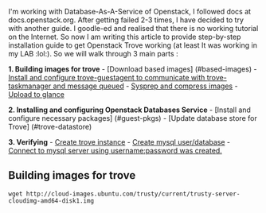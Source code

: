 I'm working with Database-As-A-Service of Openstack, I followed docs at docs.openstack.org. After getting failed 2-3 times, I have decided to try with another guide. I goodle-ed and realised that there is no working tutorial on the Internet. So now I am writing this article to provide step-by-step installation guide to get Openstack Trove working (at least It was working in my LAB :lol:). So we will walk through 3 main parts :

**1. Building images for trove**
	- [Download based images] (#based-images)
	- [Install and configure trove-guestagent to communicate with trove-taskmanager and message queued](#trove-guestagent)
	- [Sysprep and compress images](#sysprep)
	- [Upload to glance](#upload-to-glance)
	
**2. Installing and configuring Openstack Databases Service**
	- [Install and configure necessary packages] (#guest-pkgs)
	- [Update database store for Trove] (#trove-datastore)

**3. Verifying**
	- [Create trove instance](#create-trove-instance)
	- [Create mysql user/database](#create-mysql-user-db)
	- [Connect to mysql server using username:password was created.](#connect-mysql)

<a name="based-images"></a>
## Building images for trove
```
wget http://cloud-images.ubuntu.com/trusty/current/trusty-server-cloudimg-amd64-disk1.img
```
